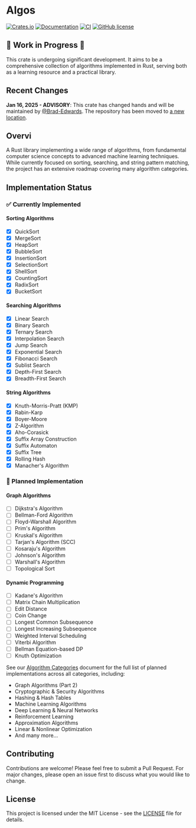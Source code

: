 # Algos

[![Crates.io](https://img.shields.io/crates/v/algos.svg)](https://crates.io/crates/algos)
[![Documentation](https://docs.rs/algos/badge.svg)](https://docs.rs/algos)
[![CI](https://github.com/Brad-Edwards/algos/actions/workflows/ci.yml/badge.svg)](https://github.com/Brad-Edwards/algos/actions/workflows/ci.yml)
[![GitHub license](https://img.shields.io/github/license/Brad-Edwards/algos.svg)](https://github.com/Brad-Edwards/algos/blob/master/LICENSE)

## 🚧 Work in Progress 🚧

This crate is undergoing significant development. It aims to be a comprehensive collection of algorithms implemented in Rust, serving both as a learning resource and a practical library.

## Recent Changes

**Jan 16, 2025 - ADVISORY**: This crate has changed hands and will be maintained by [@Brad-Edwards](https://github.com/Brad-Edwards). The repository has been moved to [a new location](https://github.com/Brad-Edwards/algos).

## Overvi

A Rust library implementing a wide range of algorithms, from fundamental computer science concepts to advanced machine learning techniques. While currently focused on sorting, searching, and string pattern matching, the project has an extensive roadmap covering many algorithm categories.

## Implementation Status

### ✅ Currently Implemented

#### Sorting Algorithms

- [x] QuickSort
- [x] MergeSort
- [x] HeapSort
- [x] BubbleSort
- [x] InsertionSort
- [x] SelectionSort
- [x] ShellSort
- [x] CountingSort
- [x] RadixSort
- [x] BucketSort

#### Searching Algorithms

- [x] Linear Search
- [x] Binary Search
- [x] Ternary Search
- [x] Interpolation Search
- [x] Jump Search
- [x] Exponential Search
- [x] Fibonacci Search
- [x] Sublist Search
- [x] Depth-First Search
- [x] Breadth-First Search

#### String Algorithms

- [x] Knuth-Morris-Pratt (KMP)
- [x] Rabin-Karp
- [x] Boyer-Moore
- [x] Z-Algorithm
- [x] Aho-Corasick
- [x] Suffix Array Construction
- [x] Suffix Automaton
- [x] Suffix Tree
- [x] Rolling Hash
- [x] Manacher's Algorithm

### 🚧 Planned Implementation

#### Graph Algorithms

- [ ] Dijkstra's Algorithm
- [ ] Bellman-Ford Algorithm
- [ ] Floyd-Warshall Algorithm
- [ ] Prim's Algorithm
- [ ] Kruskal's Algorithm
- [ ] Tarjan's Algorithm (SCC)
- [ ] Kosaraju's Algorithm
- [ ] Johnson's Algorithm
- [ ] Warshall's Algorithm
- [ ] Topological Sort

#### Dynamic Programming

- [ ] Kadane's Algorithm
- [ ] Matrix Chain Multiplication
- [ ] Edit Distance
- [ ] Coin Change
- [ ] Longest Common Subsequence
- [ ] Longest Increasing Subsequence
- [ ] Weighted Interval Scheduling
- [ ] Viterbi Algorithm
- [ ] Bellman Equation-based DP
- [ ] Knuth Optimization

See our [Algorithm Categories](notes/specifications/ALGORITHM-CATEGORIES.md) document for the full list of planned implementations across all categories, including:

- Graph Algorithms (Part 2)
- Cryptographic & Security Algorithms
- Hashing & Hash Tables
- Machine Learning Algorithms
- Deep Learning & Neural Networks
- Reinforcement Learning
- Approximation Algorithms
- Linear & Nonlinear Optimization
- And many more...

## Contributing

Contributions are welcome! Please feel free to submit a Pull Request. For major changes, please open an issue first to discuss what you would like to change.

## License

This project is licensed under the MIT License - see the [LICENSE](LICENSE) file for details.
